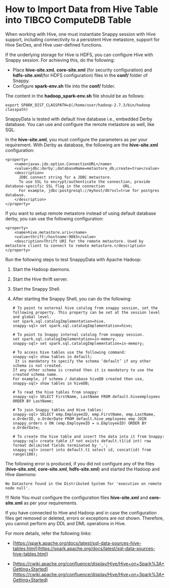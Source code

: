 # How to Import Data from Hive Table into TIBCO ComputeDB Table

When working with Hive, one must instantiate Snappy session with Hive support, including connectivity to a persistent Hive metastore, support for Hive SerDes, and Hive user-defined functions.

If the underlying storage for Hive is HDFS, you can configure Hive with Snappy session. For achieving this, do the following:

*   Place **hive-site.xml**, **core-site.xml** (for security configuration) and **hdfs-site.xml**(for HDFS configuration) files in the **conf/** folder of Snappy. 
*   Configure **spark-env.sh** file into the **conf/** folder.

The content in the **hadoop_spark-env.sh** file should be as follows:  
```
export SPARK_DIST_CLASSPATH=$(/home/user/hadoop-2.7.3/bin/hadoop classpath)
```

SnappyData is tested with default hive database i.e., embedded Derby database. You can use and configure the remote metastore as well, like SQL.

In the **hive-site.xml**, you must configure the parameters as per your requirement. With Derby as database, the following are the **hive-site.xml** configuration:

```
<property>
    <name>javax.jdo.option.ConnectionURL</name>
    <value>jdbc:derby:;databaseName=metastore_db;create=true</value>
    <description>
      JDBC connect string for a JDBC metastore.
      To use SSL to encrypt/authenticate the connection, provide database-specific SSL flag in the connection        URL.
      For example, jdbc:postgresql://myhost/db?ssl=true for postgres database.
    </description>
</property>
```

If you want to setup remote metastore instead of using default database derby, you can use the following configuration:

```
<property>
    <name>hive.metastore.uris</name>
    <value>thrift:/hostname:9083</value>
    <description>Thrift URI for the remote metastore. Used by metastore client to connect to remote metastore.</description>
</property>

```

Run the following steps to test SnappyData with Apache Hadoop:

1.	Start the Hadoop daemons.
2.	Start the Hive thrift server.
3.	Start the Snappy Shell. 
4.	After starting the Snappy Shell, you can do the following:

        # To point to external hive catalog from snappy session, set the following property. This property can be set at the session level and global level.
        set spark.sql.catalogImplementation=hive.
        snappy-sql> set spark.sql.catalogImplementation=hive;
        
        # To point to Snappy internal catalog from snappy session.
        set spark.sql.catalogImplementation=in-memory.
        snappy-sql> set spark.sql.catalogImplementation=in-memory;

        # To access hive tables use the following command:
        snappy-sql> show tables in default;
         It is mandatory to specify the schema ‘default’ if any other schema is not created.
        If any other schema is created then it is mandatory to use the created schema name.
        For example, if schema / database hiveDB created then use,
        snappy-sql> show tables in hiveDB;

        # To read the hive tables from snappy:
        snappy-sql> SELECT FirstName, LastName FROM default.hiveemployees ORDER BY LastName;

        # To join Snappy tables and Hive tables:
        snappy-sql> SELECT emp.EmployeeID, emp.FirstName, emp.LastName, o.OrderID, o.OrderDate FROM default.hive_employees emp JOIN snappy_orders o ON (emp.EmployeeID = o.EmployeeID) ORDER BY o.OrderDate;

        # To create the hive table and insert the data into it from Snappy:
        snappy-sql> create table if not exists default.t1(id int) row format delimited fields terminated by ',';
        snappy-sql> insert into default.t1 select id, concat(id) from range(100);

The following error is produced, if you did not configure any of the files (**hive-site.xml**, **core-site.xml**, **hdfs-site.xml**) and started the Hadoop and Hive daemons:

```
No Datastore found in the Distributed System for 'execution on remote node null'.
```
!!! Note
	You must configure the configuration files **hive-site.xml** and **core-site.xml** as per your requirements.

If you have connected to Hive and Hadoop and in case the configuration files get removed or deleted, errors or exceptions are not shown. Therefore, you cannot perform any DDL and DML operations in Hive.

For more details, refer the following links:

*	[https://spark.apache.org/docs/latest/sql-data-sources-hive-tables.html](https://spark.apache.org/docs/latest/sql-data-sources-hive-tables.html)

*	[https://cwiki.apache.org/confluence/display/Hive/Hive+on+Spark%3A+Getting+Started](https://cwiki.apache.org/confluence/display/Hive/Hive+on+Spark%3A+Getting+Started)

<!---
## Option 1

If Hive tables have data stored in Apache Parquet format or Optimized Row Columnar (ORC) format the data can be copied directly into TIBCO ComputeDB tables.

For example,
```pre
CREATE EXTERNAL TABLE <hive_external_table_name> USING parquet OPTIONS(path path-to-parquet-or-orc)

CREATE TABLE <table_name> USING COLUMN AS (select * from hive_external_table_name)
```
For more information on creating an external table, refer to [CREATE EXTERNAL TABLE](../reference/sql_reference/create-external-table.md).

## Option 2

Take the RDD[Row] from Dataset of Hive Table and insert it into column table.

For example,
```pre
val ds = spark.table("Hive_Table_Name")
val df = snappy.createDataFrame(ds.rdd, ds.schema)
df.write.format("column").saveAsTable("Snappy_Table_Name")
```

In above example, 'spark' is of type SparkSession and 'snappy' is of type SnappySession.
--->

